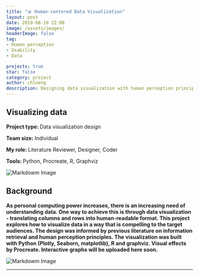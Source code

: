 ```yaml
---
title: "📊 Human-centered Data Visualization"
layout: post
date: 2019-08-10 22:00
image: /assets/images/
headerImage: false
tag:
- Human perception
- Usability
- Data

projects: true
star: false
category: project
author: chloeng
description: Designing data visualization with human perception principles in mind
---
```


## Visualizing data
<b>Project type: </b> Data visualization design

<b>Team size: </b> Individual

<b>My role: </b> Literature Reviewer, Designer, Coder

<b>Tools: </b> Python, Procreate, R, Graphviz

![Markdowm Image][1]

## Background
<b>As personal computing power increases, there is an increasing need of understanding data. One way to achieve this is through data visualization - translating columns and rows into human-readable format. This project explores how to visualize data in a way that is compelling to the target audiences. <span class="evidence">The design was informed by previous literature on information retrieval and human perception principles.</span> The visualization was built with Python (Plotly, Seaborn, matplotlib), R and graphviz. Visual effects by Procreate. Interactive graphs will be uploaded here soon.</b>




![Markdowm Image][2]


<div class="breaker"></div>








---
[1]: https://chloenhy.github.io/assets/images/dataVis/wall-1.jpg
[2]: https://chloenhy.github.io/assets/images/dataVis/wall-2.jpg
[3]: https://chloenhy.github.io/assets/images/dataVis/ipad-1.jpg

